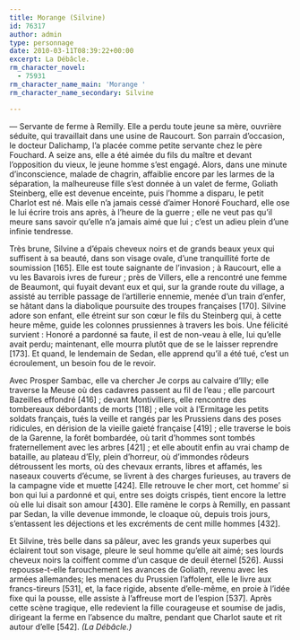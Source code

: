 ```yaml
---
title: Morange (Silvine)
id: 76317
author: admin
type: personnage
date: 2010-03-11T08:39:22+00:00
excerpt: La Débâcle.
rm_character_novel:
  - 75931
rm_character_name_main: 'Morange '
rm_character_name_secondary: Silvine

---
```

— Servante de ferme à Remilly. Elle a perdu toute jeune sa mère, ouvrière séduite, qui travaillait dans une usine de Raucourt. Son parrain d’occasion, le docteur Dalichamp, l’a placée comme petite servante chez le père Fouchard. A seize ans, elle a été aimée du fils du maître et devant l’opposition du vieux, le jeune homme s’est engagé. Alors, dans une minute d’inconscience, malade de chagrin, affaiblie encore par les larmes de la séparation, la malheureuse fille s’est donnée à un valet de ferme, Goliath Steinberg, elle est devenue enceinte, puis l’homme a disparu, le petit Charlot est né. Mais elle n’a jamais cessé d’aimer Honoré Fouchard, elle ose le lui écrire trois ans après, à l’heure de la guerre ; elle ne veut pas qu’il meure sans savoir qu’elle n’a jamais aimé que lui ; c’est un adieu plein d’une infinie tendresse.

Très brune, Silvine a d’épais cheveux noirs et de grands beaux yeux qui suffisent à sa beauté, dans son visage ovale, d’une tranquillité forte de soumission [165]. Elle est toute saignante de l’invasion ; à Raucourt, elle a vu les Bavarois ivres de fureur ; près de Villers, elle a rencontré une femme de Beaumont, qui fuyait devant eux et qui, sur la grande route du village, a assisté au terrible passage de l’artillerie ennemie, menée d’un train d’enfer, se hâtant dans la diabolique poursuite des troupes françaises [170]. Silvine adore son enfant, elle étreint sur son cœur le fils du Steinberg qui, à cette heure même, guide les colonnes prussiennes à travers les bois. Une félicité survient : Honoré a pardonné sa faute, il est de non-veau à elle, lui qu’elle avait perdu; maintenant, elle mourra plutôt que de se le laisser reprendre [173]. Et quand, le lendemain de Sedan, elle apprend qu’il a été tué, c’est un écroulement, un besoin fou de le revoir.

Avec Prosper Sambac, elle va chercher Je corps au calvaire d’Illy; elle traverse la Meuse où des cadavres passent au fil de l’eau ; elle parcourt Bazeilles effondré [416] ; devant Montivilliers, elle rencontre des tombereaux débordants de morts [118] ; elle voit à l’Ermitage les petits soldats français, tués la veille et rangés par les Prussiens dans des poses ridicules, en dérision de la vieille gaieté française [419] ; elle traverse le bois de la Garenne, la forêt bombardée, où tarit d’hommes sont tombés fraternellement avec les arbres [421] ; et elle aboutit enfin au vrai champ de bataille, au plateau d’Ely, plein d’horreur, où d’immondes rôdeurs détroussent les morts, où des chevaux errants, libres et affamés, les naseaux couverts d’écume, se livrent à des charges furieuses, au travers de la campagne vide et muette [424]. Elle retrouve le cher mort, cet homme’ si bon qui lui a pardonné et qui, entre ses doigts crispés, tient encore la lettre où elle lui disait son amour [430]. Elle ramène le corps à Remilly, en passant par Sedan, la ville devenue immonde, le cloaque où, depuis trois jours, s’entassent les déjections et les excréments de cent mille hommes [432].

Et Silvine, très belle dans sa pâleur, avec les grands yeux superbes qui éclairent tout son visage, pleure le seul homme qu’elle ait aimé; ses lourds cheveux noirs la coiffent comme d’un casque de deuil éternel [526]. Aussi repousse-t-elle farouchement les avances de Goliath, revenu avec les armées allemandes; les menaces du Prussien l’affolent, elle le livre aux francs-tireurs [531], et, la face rigide, absente d’elle-même, en proie à l’idée fixe qui la pousse, elle assiste à l’affreuse mort de l’espion [537]. Après cette scène tragique, elle redevient la fille courageuse et soumise de jadis, dirigeant la ferme en l’absence du maître, pendant que Charlot saute et rit autour d’elle [542]. _(La Débâcle.)_